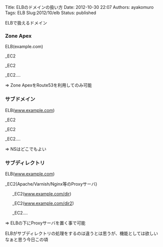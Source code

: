 Title: ELBのドメインの扱い方
Date: 2012-10-30 22:07
Authors: ayakomuro
Tags:  ELB
Slug:2012/10/elb
Status: published

ELBで扱えるドメイン






### Zone Apex



ELB(example.com)





\_EC2





\_EC2





\_EC2\....









=\> Zone ApexをRoute53を利用してのみ可能







### サブドメイン



ELB(www.example.com)







\_EC2





\_EC2





\_EC2\....











=\> NSはどこでもよい



### サブディレクトリ



ELB(www.example.com)







\_EC2(Apache/Varnish/Nginx等のProxyサーバ)





      \_EC2(www.example.com/dir)





      \_EC2(www.example.com/dir2)







      \_EC2\....









=\> ELBの下にProxyサーバを置く事で可能









ELBがサブディレクトリの処理をするのは違うとは思うが、機能としては欲しいなぁと思う今日この頃


